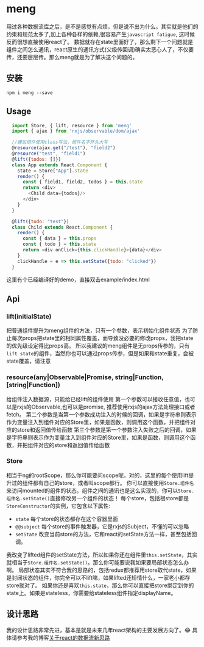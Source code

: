 # meng

用过各种数据流库之后，是不是感觉有点烦，但是说不出为什么。其实就是他们的约束和规范太多了,加上各种各样的依赖,很容易产生`javascript fatigue`, 这时候反而很想直接使用react了。
数据就存在state里面好了，那么剩下一个问题就是组件之间怎么通讯，react原生的通讯方式(父级传回调)确实太恶心人了，不仅要传，还要层层传。那么meng就是为了解决这个问题的。

## 安装

    npm i meng --save

## Usage

```js
  import Store, { lift, resource } from 'meng'
  import { ajax } from 'rxjs/observable/dom/ajax'

  //建议组件使用class写法，组件名字开头大写
  @resource(ajax.get("/test"), "field2")
  @resource("test", "field1")
  @lift({todos: []})
  class App extends React.Component {
    state = Store["App"].state
    render() {
      const { field1, field2, todos } = this.state
      return <div>
        <Child data={todos}/>
      </div>
    }
  }

  @lift({todo: "test"})
  class Child extends React.Component {
    render() {
      const { data } = this.props
      const { todo } = this.state
      return <div onClick={this.clickHandle}>{data}</div>
    }
    clickHandle = e => this.setState({todo: "clicked"})
  }
```

这里有个已经编译好的demo，直接双击example/index.html
## Api

### lift(initialState)

把普通组件提升为meng组件的方法，只有一个参数，表示初始化组件状态
为了防止每次props把state里的相同属性覆盖，而导致没必要的修改props，我把state的优先级设定得比props高。
所以我建议的meng组件是无props传参的，只有`lift state`的组件，当然你也可以通过props传参，但是如果和state重复，会被state覆盖，请注意

### resource(any|Observable|Promise, string|Function, [string|Function])

给组件注入数据源，只能给已经lift的组件使用
第一个参数可以接收任意值，也可以是rxjs的Observable,也可以是promise, 推荐使用rxjs的ajax方法处理接口或者fetch。
第二个参数是当第一个参数成功注入的时候的回调，如果是字符串则表示作为变量注入到组件对应的Store里，如果是函数，则调用这个函数，并把组件对应的store和返回值传给函数
第三个参数是第一个参数注入失败之后的回调，如果是字符串则表示作为变量注入到组件对应的Store里，如果是函数，则调用这个函数，并把组件对应的store和返回值传给函数

### Store

相当于ng的rootScope，那么你可能要问scope呢，对的，这里的每个使用lift提升过的组件都有自己的store，或者叫scope都行。
你可以直接使用`Store.组件名`来访问mounted的组件的状态。组件之间的通讯也是这么实现的，你可以`Store.组件名.setState()`直接修改另一个组件的状态！
每个store，包括根store都是`StoreConstructor`的实例，它包含以下属性:

+ `state` 每个store的状态都存在这个容器里面
+ `@@subject` 每个store的事件触发器，它是rxjs的Subject，不懂的可以忽略
+ `setState` 改变当前store的方法，它和react的setState方法一样，甚至包括回调。

我改变了lifted组件的setState方法，所以如果你还在组件里`this.setState`，其实就相当于`Store.组件名.setState()`。那么你可能要说我如果要局部状态怎么办啊。
局部状态其实不符合我的思路的，包括redux都推荐用store取代state，如果是封闭状态的组件，你完全可以不lift嘛，如果lifted还矫情什么，一家老小都存store就对了。
如果你还是喜欢`this.state`，那么你可以直接把store绑定到你的state上。如果是stateless，你需要给stateless组件指定displayName。

## 设计思路

我的设计思路非常先进，基本是就是未来几年react架构的主要发展方向了。😂
具体请参考我的博客[关于react的数据流新思路](https://github.com/useroriented/useroriented.github.io/blob/master/coral/think-of-react-data-flow.md)